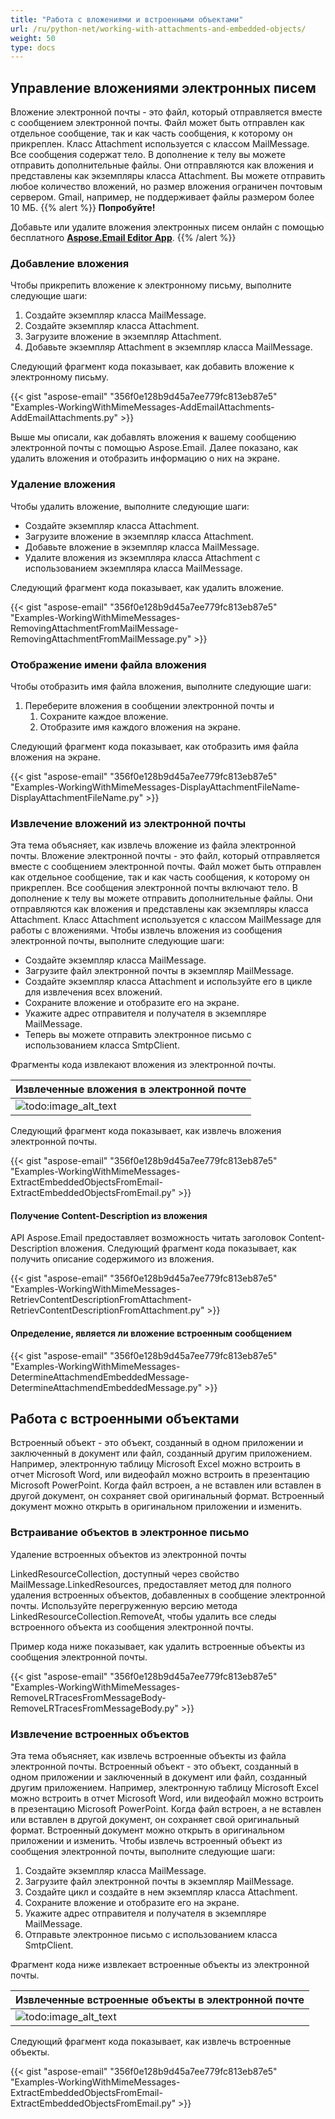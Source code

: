 ```yaml
---
title: "Работа с вложениями и встроенными объектами"
url: /ru/python-net/working-with-attachments-and-embedded-objects/
weight: 50
type: docs
---
```



## **Управление вложениями электронных писем**
Вложение электронной почты - это файл, который отправляется вместе с сообщением электронной почты. Файл может быть отправлен как отдельное сообщение, так и как часть сообщения, к которому он прикреплен. Класс Attachment используется с классом MailMessage. Все сообщения содержат тело. В дополнение к телу вы можете отправить дополнительные файлы. Они отправляются как вложения и представлены как экземпляры класса Attachment. Вы можете отправить любое количество вложений, но размер вложения ограничен почтовым сервером. Gmail, например, не поддерживает файлы размером более 10 МБ.
{{% alert %}}
**Попробуйте!**

Добавьте или удалите вложения электронных писем онлайн с помощью бесплатного [**Aspose.Email Editor App**](https://products.aspose.app/email/ru/editor).
{{% /alert %}}
### **Добавление вложения**
Чтобы прикрепить вложение к электронному письму, выполните следующие шаги:

1. Создайте экземпляр класса MailMessage.
1. Создайте экземпляр класса Attachment.
1. Загрузите вложение в экземпляр Attachment.
1. Добавьте экземпляр Attachment в экземпляр класса MailMessage.

Следующий фрагмент кода показывает, как добавить вложение к электронному письму.



{{< gist "aspose-email" "356f0e128b9d45a7ee779fc813eb87e5" "Examples-WorkingWithMimeMessages-AddEmailAttachments-AddEmailAttachments.py" >}}



Выше мы описали, как добавлять вложения к вашему сообщению электронной почты с помощью Aspose.Email. Далее показано, как удалить вложения и отобразить информацию о них на экране.
### **Удаление вложения**
Чтобы удалить вложение, выполните следующие шаги:

- Создайте экземпляр класса Attachment.
- Загрузите вложение в экземпляр класса Attachment.
- Добавьте вложение в экземпляр класса MailMessage.
- Удалите вложения из экземпляра класса Attachment с использованием экземпляра класса MailMessage.

Следующий фрагмент кода показывает, как удалить вложение.



{{< gist "aspose-email" "356f0e128b9d45a7ee779fc813eb87e5" "Examples-WorkingWithMimeMessages-RemovingAttachmentFromMailMessage-RemovingAttachmentFromMailMessage.py" >}}
### **Отображение имени файла вложения**
Чтобы отобразить имя файла вложения, выполните следующие шаги:

1. Переберите вложения в сообщении электронной почты и
   1. Сохраните каждое вложение.
   1. Отобразите имя каждого вложения на экране.

Следующий фрагмент кода показывает, как отобразить имя файла вложения на экране.



{{< gist "aspose-email" "356f0e128b9d45a7ee779fc813eb87e5" "Examples-WorkingWithMimeMessages-DisplayAttachmentFileName-DisplayAttachmentFileName.py" >}}
### **Извлечение вложений из электронной почты**
Эта тема объясняет, как извлечь вложение из файла электронной почты. Вложение электронной почты - это файл, который отправляется вместе с сообщением электронной почты. Файл может быть отправлен как отдельное сообщение, так и как часть сообщения, к которому он прикреплен. Все сообщения электронной почты включают тело. В дополнение к телу вы можете отправить дополнительные файлы. Они отправляются как вложения и представлены как экземпляры класса Attachment. Класс Attachment используется с классом MailMessage для работы с вложениями. Чтобы извлечь вложения из сообщения электронной почты, выполните следующие шаги:

- Создайте экземпляр класса MailMessage.
- Загрузите файл электронной почты в экземпляр MailMessage.
- Создайте экземпляр класса Attachment и используйте его в цикле для извлечения всех вложений.
- Сохраните вложение и отобразите его на экране.
- Укажите адрес отправителя и получателя в экземпляре MailMessage.
- Теперь вы можете отправить электронное письмо с использованием класса SmtpClient.

Фрагменты кода извлекают вложения из электронной почты.

|**Извлеченные вложения в электронной почте**|
| :- |
|![todo:image_alt_text](working-with-attachments-and-embedded-objects_1.png)|
Следующий фрагмент кода показывает, как извлечь вложения электронной почты.



{{< gist "aspose-email" "356f0e128b9d45a7ee779fc813eb87e5" "Examples-WorkingWithMimeMessages-ExtractEmbeddedObjectsFromEmail-ExtractEmbeddedObjectsFromEmail.py" >}}
#### **Получение Content-Description из вложения**
API Aspose.Email предоставляет возможность читать заголовок Content-Description вложения. Следующий фрагмент кода показывает, как получить описание содержимого из вложения.



{{< gist "aspose-email" "356f0e128b9d45a7ee779fc813eb87e5" "Examples-WorkingWithMimeMessages-RetrievContentDescriptionFromAttachment-RetrievContentDescriptionFromAttachment.py" >}}
#### **Определение, является ли вложение встроенным сообщением**
{{< gist "aspose-email" "356f0e128b9d45a7ee779fc813eb87e5" "Examples-WorkingWithMimeMessages-DetermineAttachmendEmbeddedMessage-DetermineAttachmendEmbeddedMessage.py" >}}
## **Работа с встроенными объектами**
Встроенный объект - это объект, созданный в одном приложении и заключенный в документ или файл, созданный другим приложением. Например, электронную таблицу Microsoft Excel можно встроить в отчет Microsoft Word, или видеофайл можно встроить в презентацию Microsoft PowerPoint. Когда файл встроен, а не вставлен или вставлен в другой документ, он сохраняет свой оригинальный формат. Встроенный документ можно открыть в оригинальном приложении и изменить.
### **Встраивание объектов в электронное письмо**
Удаление встроенных объектов из электронной почты

LinkedResourceCollection, доступный через свойство MailMessage.LinkedResources, предоставляет метод для полного удаления встроенных объектов, добавленных в сообщение электронной почты. Используйте перегруженную версию метода LinkedResourceCollection.RemoveAt, чтобы удалить все следы встроенного объекта из сообщения электронной почты.

Пример кода ниже показывает, как удалить встроенные объекты из сообщения электронной почты.



{{< gist "aspose-email" "356f0e128b9d45a7ee779fc813eb87e5" "Examples-WorkingWithMimeMessages-RemoveLRTracesFromMessageBody-RemoveLRTracesFromMessageBody.py" >}}
### **Извлечение встроенных объектов**
Эта тема объясняет, как извлечь встроенные объекты из файла электронной почты. Встроенный объект - это объект, созданный в одном приложении и заключенный в документ или файл, созданный другим приложением. Например, электронную таблицу Microsoft Excel можно встроить в отчет Microsoft Word, или видеофайл можно встроить в презентацию Microsoft PowerPoint. Когда файл встроен, а не вставлен или вставлен в другой документ, он сохраняет свой оригинальный формат. Встроенный документ можно открыть в оригинальном приложении и изменить. Чтобы извлечь встроенный объект из сообщения электронной почты, выполните следующие шаги:

1. Создайте экземпляр класса MailMessage.
1. Загрузите файл электронной почты в экземпляр MailMessage.
1. Создайте цикл и создайте в нем экземпляр класса Attachment.
1. Сохраните вложение и отобразите его на экране.
1. Укажите адрес отправителя и получателя в экземпляре MailMessage.
1. Отправьте электронное письмо с использованием класса SmtpClient.

Фрагмент кода ниже извлекает встроенные объекты из электронной почты.

|**Извлеченные встроенные объекты в электронной почте**|
| :- |
|![todo:image_alt_text](working-with-attachments-and-embedded-objects_2.png)|
Следующий фрагмент кода показывает, как извлечь встроенные объекты.



{{< gist "aspose-email" "356f0e128b9d45a7ee779fc813eb87e5" "Examples-WorkingWithMimeMessages-ExtractEmbeddedObjectsFromEmail-ExtractEmbeddedObjectsFromEmail.py" >}}